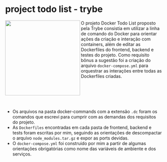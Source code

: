 # project todo list - trybe

<img src="https://media.tenor.com/CzpghL1UjyAAAAAj/kstr-kochstrasse.gif" width="240px" align="left" />

O projeto Docker Todo List proposto pela Trybe consistia em utilizar a linha de comando do Docker para orientar ações da criação e interação com containers, além de editar as Dockerfiles do frontend, backend e testes do projeto. Como requisito bônus a sugestão foi a criação do arquivo `docker-compose.yml` para orquestrar as interações entre todas as Dockerfiles criadas.

<br/>
<br/>
<br/>
<br/>

- Os arquivos na pasta docker-commands com a extensão `.dc` foram os comandos que escrevi para cumprir com as demandas dos requisitos do projeto.
- As `Dockerfiles` encontradas em cada pasta de frontend, backend e tests foram escritas por mim, seguindo as orientações de descompactar o arquivo `node_modules.tar.gz` e expor as ports devidas.
- O `docker-compose.yml` foi construido por mim a partir de algumas orientações obrigatórias como nome das variáveis de ambiente e dos serviços.


<!-- Olá, Tryber!
Esse é apenas um arquivo inicial para o README do seu projeto.
É essencial que você preencha esse documento por conta própria, ok?
Não deixe de usar nossas dicas de escrita de README de projetos, e deixe sua criatividade brilhar!
:warning: IMPORTANTE: você precisa deixar nítido:
- quais arquivos/pastas foram desenvolvidos por você; 
- quais arquivos/pastas foram desenvolvidos por outra pessoa estudante;
- quais arquivos/pastas foram desenvolvidos pela Trybe.
-->

